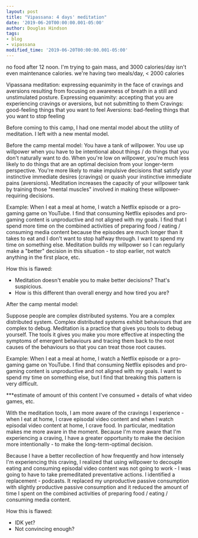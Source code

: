 ```yaml
---
layout: post
title: "Vipassana: 4 days' meditation"
date: '2019-06-20T00:00:00.001-05:00'
author: Douglas Hindson
tags: 
- blog
- vipassana
modified_time: '2019-06-20T00:00:00.001-05:00'
---
```


no food after 12 noon. I'm trying to gain mass, and 3000 calories/day isn't even maintenance calories. we're having two meals/day, < 2000 calories


Vipassana meditation: expressing equanimity in the face of cravings and aversions resulting from focusing on awareness of breath in a still and unstimulated posture.
Expressing equanimity: accepting that you are experiencing cravings or aversions, but not submitting to them
Cravings: good-feeling things that you want to feel
Aversions: bad-feeling things that you want to stop feeling

Before coming to this camp, I had one mental model about the utility of meditation. I left with a new mental model.

Before the camp mental model:
You have a tank of willpower. You use up willpower when you have to be intentional about things / do things that you don't naturally want to do. When you're low on willpower, you're much less likely to do things that are an optimal decision from your longer-term perspective. You're more likely to make impulsive decisions that satisfy your instinctive immediate desires (cravings) or quash your instinctive immediate pains (aversions).
Meditation increases the capacity of your willpower tank by training those "mental muscles" involved in making these willpower-requiring decisions.

Example: 
When I eat a meal at home, I watch a Netflix episode or a pro-gaming game on YouTube. I find that consuming Netflix episodes and pro-gaming content is unproductive and not aligned with my goals. I find that I spend more time on the combined activities of preparing food / eating / consuming media content because the episodes are much longer than it takes to eat and I don't want to stop halfway through. I want to spend my time on something else. Meditation builds my willpower so I can regularly make a "better" decision in this situation - to stop earlier, not watch anything in the first place, etc.

How this is flawed:
- Meditation doesn't enable you to make better decisions? That's suspicious.
- How is this different than overall energy and how tired you are?

After the camp mental model:

Suppose people are complex distributed systems. You are a complex distributed system. Complex distributed systems exhibit behaviours that are complex to debug. Meditation is a practice that gives you tools to debug yourself. The tools it gives you make you more effective at inspecting the symptoms of emergent behaviours and tracing them back to the root causes of the behaviours so that you can treat those root causes. 

Example:
When I eat a meal at home, I watch a Netflix episode or a pro-gaming game on YouTube. I find that consuming Netflix episodes and pro-gaming content is unproductive and not aligned with my goals. I want to spend my time on something else, but I find that breaking this pattern is very difficult.

***estimate of amount of this content I've consumed + details of what video games, etc.

With the meditation tools, I am more aware of the cravings I experience - when I eat at home, I crave episodal video content and when I watch episodal video content at home, I crave food. In particular, meditation makes me more aware in the moment. Because I'm more aware that I'm experiencing a craving, I have a greater opportunity to make the decision more intentionally - to make the long-term-optimal decision.

Because I have a better recollection of how frequently and how intensely I'm experiencing this craving, I realized that using willpower to decouple eating and consuming episodal video content was not going to work - I was going to have to take premeditated preventative actions. I identified a replacement - podcasts. It replaced my unproductive passive consumption with slightly productive passive consumption and it reduced the amount of time I spent on the combined activities of preparing food / eating / consuming media content.

How this is flawed:

- IDK yet?
- Not convincing enough?